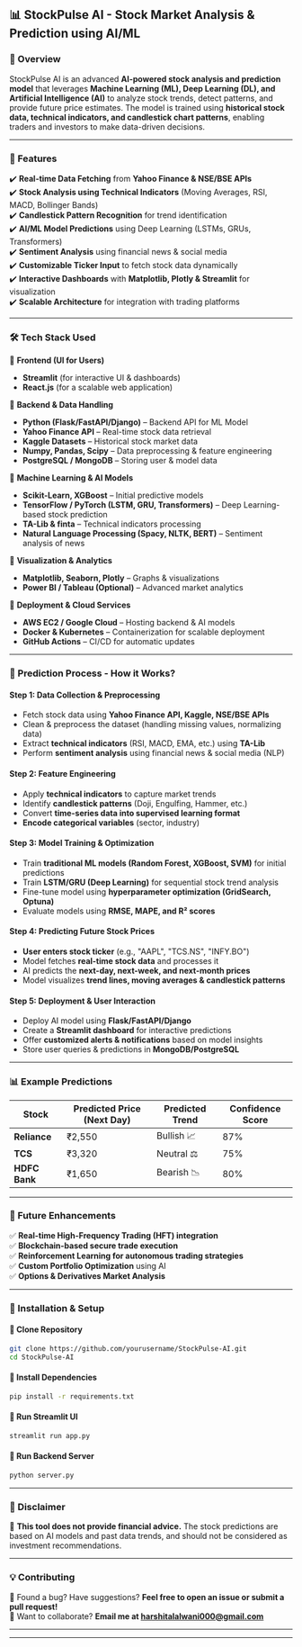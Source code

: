 



## **📊 StockPulse AI - Stock Market Analysis & Prediction using AI/ML**  

### **🔹 Overview**  
StockPulse AI is an advanced **AI-powered stock analysis and prediction model** that leverages **Machine Learning (ML), Deep Learning (DL), and Artificial Intelligence (AI)** to analyze stock trends, detect patterns, and provide future price estimates. The model is trained using **historical stock data, technical indicators, and candlestick chart patterns**, enabling traders and investors to make data-driven decisions.  

---

### **🚀 Features**
✔️ **Real-time Data Fetching** from **Yahoo Finance & NSE/BSE APIs**  
✔️ **Stock Analysis using Technical Indicators** (Moving Averages, RSI, MACD, Bollinger Bands)  
✔️ **Candlestick Pattern Recognition** for trend identification  
✔️ **AI/ML Model Predictions** using Deep Learning (LSTMs, GRUs, Transformers)  
✔️ **Sentiment Analysis** using financial news & social media  
✔️ **Customizable Ticker Input** to fetch stock data dynamically  
✔️ **Interactive Dashboards** with **Matplotlib, Plotly & Streamlit** for visualization  
✔️ **Scalable Architecture** for integration with trading platforms  

---

### **🛠️ Tech Stack Used**  
🔹 **Frontend (UI for Users)**  
   - **Streamlit** (for interactive UI & dashboards)  
   - **React.js** (for a scalable web application)  

🔹 **Backend & Data Handling**  
   - **Python (Flask/FastAPI/Django)** – Backend API for ML Model  
   - **Yahoo Finance API** – Real-time stock data retrieval  
   - **Kaggle Datasets** – Historical stock market data  
   - **Numpy, Pandas, Scipy** – Data preprocessing & feature engineering  
   - **PostgreSQL / MongoDB** – Storing user & model data  

🔹 **Machine Learning & AI Models**  
   - **Scikit-Learn, XGBoost** – Initial predictive models  
   - **TensorFlow / PyTorch (LSTM, GRU, Transformers)** – Deep Learning-based stock prediction  
   - **TA-Lib & finta** – Technical indicators processing  
   - **Natural Language Processing (Spacy, NLTK, BERT)** – Sentiment analysis of news  

🔹 **Visualization & Analytics**  
   - **Matplotlib, Seaborn, Plotly** – Graphs & visualizations  
   - **Power BI / Tableau (Optional)** – Advanced market analytics  

🔹 **Deployment & Cloud Services**  
   - **AWS EC2 / Google Cloud** – Hosting backend & AI models  
   - **Docker & Kubernetes** – Containerization for scalable deployment  
   - **GitHub Actions** – CI/CD for automatic updates  

---

### **📌 Prediction Process - How it Works?**
#### **Step 1: Data Collection & Preprocessing**  
- Fetch stock data using **Yahoo Finance API, Kaggle, NSE/BSE APIs**  
- Clean & preprocess the dataset (handling missing values, normalizing data)  
- Extract **technical indicators** (RSI, MACD, EMA, etc.) using **TA-Lib**  
- Perform **sentiment analysis** using financial news & social media (NLP)  

#### **Step 2: Feature Engineering**  
- Apply **technical indicators** to capture market trends  
- Identify **candlestick patterns** (Doji, Engulfing, Hammer, etc.)  
- Convert **time-series data into supervised learning format**  
- **Encode categorical variables** (sector, industry)  

#### **Step 3: Model Training & Optimization**  
- Train **traditional ML models (Random Forest, XGBoost, SVM)** for initial predictions  
- Train **LSTM/GRU (Deep Learning)** for sequential stock trend analysis  
- Fine-tune model using **hyperparameter optimization (GridSearch, Optuna)**  
- Evaluate models using **RMSE, MAPE, and R² scores**  

#### **Step 4: Predicting Future Stock Prices**  
- **User enters stock ticker** (e.g., "AAPL", "TCS.NS", "INFY.BO")  
- Model fetches **real-time stock data** and processes it  
- AI predicts the **next-day, next-week, and next-month prices**  
- Model visualizes **trend lines, moving averages & candlestick patterns**  

#### **Step 5: Deployment & User Interaction**  
- Deploy AI model using **Flask/FastAPI/Django**  
- Create a **Streamlit dashboard** for interactive predictions  
- Offer **customized alerts & notifications** based on model insights  
- Store user queries & predictions in **MongoDB/PostgreSQL**  

---

### **📊 Example Predictions**
| **Stock** | **Predicted Price (Next Day)** | **Predicted Trend** | **Confidence Score** |
|-----------|-------------------------------|---------------------|----------------------|
| **Reliance** | ₹2,550 | Bullish 📈 | 87% |
| **TCS** | ₹3,320 | Neutral ⚖️ | 75% |
| **HDFC Bank** | ₹1,650 | Bearish 📉 | 80% |

---

### **🚀 Future Enhancements**
✅ **Real-time High-Frequency Trading (HFT) integration**  
✅ **Blockchain-based secure trade execution**  
✅ **Reinforcement Learning for autonomous trading strategies**  
✅ **Custom Portfolio Optimization** using AI  
✅ **Options & Derivatives Market Analysis**  

---

### **📌 Installation & Setup**
#### **🔹 Clone Repository**
```bash
git clone https://github.com/yourusername/StockPulse-AI.git
cd StockPulse-AI
```
#### **🔹 Install Dependencies**
```bash
pip install -r requirements.txt
```
#### **🔹 Run Streamlit UI**
```bash
streamlit run app.py
```
#### **🔹 Run Backend Server**
```bash
python server.py
```

---

### **📜 Disclaimer**
🚨 **This tool does not provide financial advice.** The stock predictions are based on AI models and past data trends, and should not be considered as investment recommendations.  

---

### **💡 Contributing**
🔹 Found a bug? Have suggestions? **Feel free to open an issue or submit a pull request!**  
🔹 Want to collaborate? **Email me at harshitalalwani000@gmail.com**  

---


---

